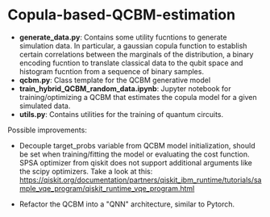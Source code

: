# Copula-based-QCBM-estimation

- **generate_data.py**: Contains some utility fucntions to generate simulation data. In particular, a gaussian copula function to establish certain correlations between the marginals of the distribution, a binary encoding fucntion to translate classical data to the qubit space and histogram fucntion from a sequence of binary samples.
- **qcbm.py**: Class template for the QCBM generative model
- **train_hybrid_QCBM_random_data.ipynb**: Jupyter notebook for training/optimizing a QCBM that estimates the copula model for a given simulated data.
- **utils.py**: Contains utilities for the training of quantum circuits.

Possible improvements:

- Decouple target_probs variable from QCBM model initialization, should be set when training/fitting the model or evaluating the cost function. SPSA optimizer from qiskit does not support additional arguments like the scipy optimizers. Take a look at this: https://qiskit.org/documentation/partners/qiskit_ibm_runtime/tutorials/sample_vqe_program/qiskit_runtime_vqe_program.html

- Refactor the QCBM into a "QNN" architecture, similar to Pytorch.

